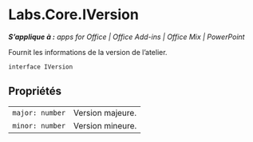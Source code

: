 
# Labs.Core.IVersion

 _**S’applique à :** apps for Office | Office Add-ins | Office Mix | PowerPoint_

Fournit les informations de la version de l’atelier.

```
interface IVersion
```


## Propriétés


|||
|:-----|:-----|
| `major: number`|Version majeure.|
| `minor: number`|Version mineure.|
